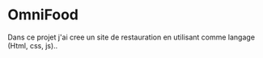 # OmniFood
Dans ce projet j'ai cree un site de restauration en utilisant comme langage (Html, css, js)..
